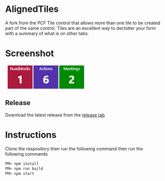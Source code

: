 # AlignedTiles
A fork from the PCF Tile control that allows more than one tile to be created part of the same control.
Tiles are an excellent way to declutter your form with a summary of what is on other tabs.

# Screenshot 
![Colored PCF tiles with record counts](https://github.com/ramimounla/AlignedTiles/blob/master/Screenshot/AlignedTile.png?raw=true)

## Release
Download the latest release from the [release tab](../../releases/latest)

# Instructions
Clone the respository then run the following command then run the following commands
```
PM> npm install
PM> npm run build
PM> npm start
```
